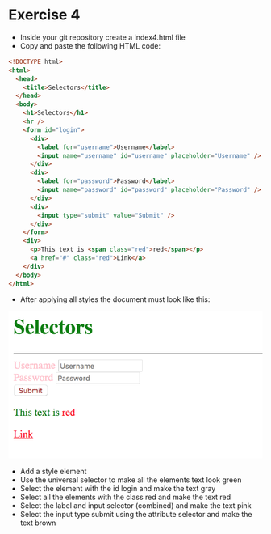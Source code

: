 # Exercise 4

- Inside your git repository create a index4.html file
- Copy and paste the following HTML code:

```html
<!DOCTYPE html>
<html>
  <head>
    <title>Selectors</title>
  </head>
  <body>
    <h1>Selectors</h1>
    <hr />
    <form id="login">
      <div>
        <label for="username">Username</label>
        <input name="username" id="username" placeholder="Username" />
      </div>
      <div>
        <label for="password">Password</label>
        <input name="password" id="password" placeholder="Password" />
      </div>
      <div>
        <input type="submit" value="Submit" />
      </div>
    </form>
    <div>
      <p>This text is <span class="red">red</span></p>
      <a href="#" class="red">Link</a>
    </div>
  </body>
</html>
```

- After applying all styles the document must look like this:

![Ex 4](../../../resources/exercises/css/results/ex_4.png)

- Add a style element
- Use the universal selector to make all the elements text look green
- Select the element with the id login and make the text gray
- Select all the elements with the class red and make the text red
- Select the label and input selector (combined) and make the text pink
- Select the input type submit using the attribute selector and make the text brown
